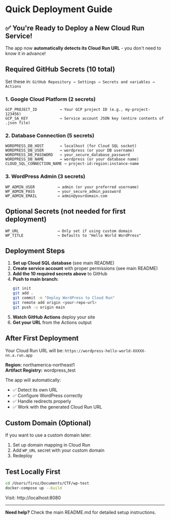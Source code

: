 # Quick Deployment Guide

## ✅ You're Ready to Deploy a New Cloud Run Service!

The app now **automatically detects its Cloud Run URL** - you don't need to know it in advance!

## Required GitHub Secrets (10 total)

Set these in: `GitHub Repository → Settings → Secrets and variables → Actions`

### 1. Google Cloud Platform (2 secrets)
```
GCP_PROJECT_ID          → Your GCP project ID (e.g., my-project-123456)
GCP_SA_KEY              → Service account JSON key (entire contents of .json file)
```

### 2. Database Connection (5 secrets)
```
WORDPRESS_DB_HOST       → localhost (for Cloud SQL socket)
WORDPRESS_DB_USER       → wordpress (or your DB username)
WORDPRESS_DB_PASSWORD   → your_secure_database_password
WORDPRESS_DB_NAME       → wordpress (or your database name)
CLOUD_SQL_CONNECTION_NAME → project-id:region:instance-name
```

### 3. WordPress Admin (3 secrets)
```
WP_ADMIN_USER          → admin (or your preferred username)
WP_ADMIN_PASS          → your_secure_admin_password
WP_ADMIN_EMAIL         → admin@yourdomain.com
```

## Optional Secrets (not needed for first deployment)
```
WP_URL                 → Only set if using custom domain
WP_TITLE               → Defaults to "Hello World WordPress"
```

## Deployment Steps

1. **Set up Cloud SQL database** (see main README)
2. **Create service account** with proper permissions (see main README)
3. **Add the 10 required secrets above** to GitHub
4. **Push to main branch:**
   ```bash
   git init
   git add .
   git commit -m "Deploy WordPress to Cloud Run"
   git remote add origin <your-repo-url>
   git push -u origin main
   ```
5. **Watch GitHub Actions** deploy your site
6. **Get your URL** from the Actions output

## After First Deployment

Your Cloud Run URL will be: `https://wordpress-hello-world-XXXXX-nn.a.run.app`

**Region:** northamerica-northeast1  
**Artifact Registry:** wordpress_test

The app will automatically:
- ✅ Detect its own URL
- ✅ Configure WordPress correctly
- ✅ Handle redirects properly
- ✅ Work with the generated Cloud Run URL

## Custom Domain (Optional)

If you want to use a custom domain later:
1. Set up domain mapping in Cloud Run
2. Add `WP_URL` secret with your custom domain
3. Redeploy

## Test Locally First

```bash
cd /Users/firoz/Documents/CTF/wp-test
docker-compose up --build
```

Visit: http://localhost:8080

---

**Need help?** Check the main README.md for detailed setup instructions.

